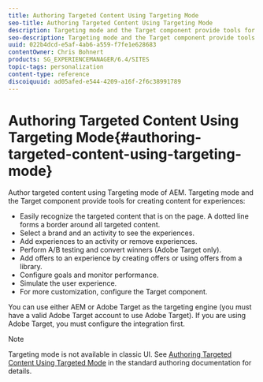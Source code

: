 ```yaml
---
title: Authoring Targeted Content Using Targeting Mode
seo-title: Authoring Targeted Content Using Targeting Mode
description: Targeting mode and the Target component provide tools for creating content for experiences.
seo-description: Targeting mode and the Target component provide tools for creating content for experiences.
uuid: 022b4dcd-e5af-4ab6-a559-f7fe1e628683
contentOwner: Chris Bohnert
products: SG_EXPERIENCEMANAGER/6.4/SITES
topic-tags: personalization
content-type: reference
discoiquuid: ad05afed-e544-4209-a16f-2f6c38991789
---
```


# Authoring Targeted Content Using Targeting Mode{#authoring-targeted-content-using-targeting-mode}

Author targeted content using Targeting mode of AEM. Targeting mode and the Target component provide tools for creating content for experiences:

* Easily recognize the targeted content that is on the page. A dotted line forms a border around all targeted content. 
* Select a brand and an activity to see the experiences.
* Add experiences to an activity or remove experiences.
* Perform A/B testing and convert winners (Adobe Target only).
* Add offers to an experience by creating offers or using offers from a library.
* Configure goals and monitor performance.
* Simulate the user experience.
* For more customization, configure the Target component.

You can use either AEM or Adobe Target as the targeting engine (you must have a valid Adobe Target account to use Adobe Target). If you are using Adobe Target, you must configure the integration first.

>[!NOTE]
>
>Targeting mode is not available in classic UI. See [Authoring Targeted Content Using Targeted Mode](/help/sites-authoring/content-targeting-touch.md) in the standard authoring documentation for details.

